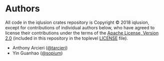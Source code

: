# Authors

All code in the iqlusion crates repository is Copyright © 2018 iqlusion, except
for contributions of individual authors below, who have agreed to license their
contributions under the terms of the [Apache License, Version 2.0]
(included in this repository in the toplevel [LICENSE] file).

[Apache License, Version 2.0]: https://www.apache.org/licenses/LICENSE-2.0
[LICENSE]: https://github.com/iqlusion-io/crates/blob/master/LICENSE

* Anthony Arcieri ([@tarcieri](https://github.com/tarcieri))
* Yin Guanhao ([@sopium](https://github.com/sopium))
